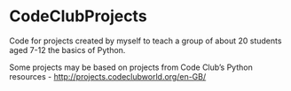 # CodeClubProjects

Code for projects created by myself to teach a
group of about 20 students aged 7-12 the basics of Python.

Some projects may be based on projects from Code Club’s Python
resources - http://projects.codeclubworld.org/en-GB/
